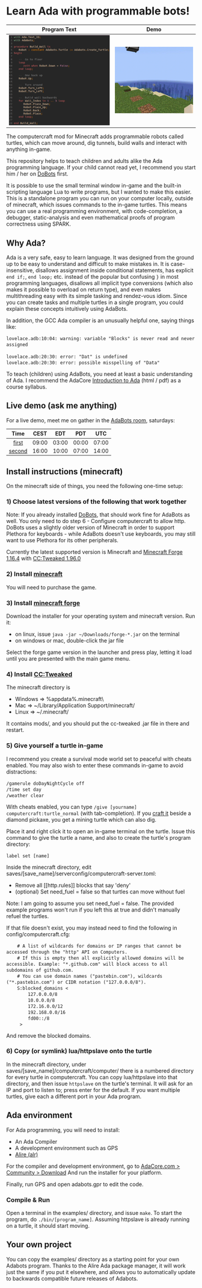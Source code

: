 # Learn Ada with programmable bots!

Program Text               |  Demo
:-------------------------:|:-------------------------:
![](demo/build_wall_program.png)  |  ![](demo/small_gif.gif)

The computercraft mod for Minecraft adds programmable robots called turtles,
which can move around, dig tunnels, build walls and interact with anything in-game.

This repository helps to teach children and adults alike the Ada programming language.
If your child cannot read yet, I recommend you start him / her on
[DoBots](http://github.com/TamaMcGlinn/DoBots) first.

It is possible to use the small terminal window in-game and the built-in scripting
language Lua to write programs, but I wanted to make this easier. This is a standalone
program you can run on your computer locally, outside of minecraft, which issues commands
to the in-game turtles. This means you can use a real programming environment, with
code-completion, a debugger, static-analysis and even mathematical proofs of program
correctness using SPARK.

## Why Ada?

Ada is a very safe, easy to learn language. It was designed from the ground up to be easy
to understand and difficult to make mistakes in. It is case-insensitive, disallows assignment
inside conditional statements, has explicit `end if;`, `end loop;` etc. instead of the popular
but confusing `}` in most programming languages, disallows all implicit type conversions
(which also makes it possible to overload on return type), and even makes multithreading easy with
its simple tasking and rendez-vous idiom. Since you can create tasks and multiple turtles in a single
program, you could explain these concepts intuitively using AdaBots.

In addition, the GCC Ada compiler is an unusually helpful one, saying things like:

```
lovelace.adb:10:04: warning: variable "Blocks" is never read and never assigned

lovelace.adb:20:30: error: "Dat" is undefined
lovelace.adb:20:30: error: possible misspelling of "Data"
```

To teach (children) using AdaBots, you need at least a basic understanding of Ada. I recommend
the AdaCore [Introduction to Ada](https://learn.adacore.com/courses/intro-to-ada/) (html / pdf)
as a course syllabus.

## Live demo (ask me anything)

For a live demo, meet me on gather in the
[AdaBots room](https://gather.town/app/xCt8mJk5v5OHZBbx/AdaBots),
saturdays:

Time | CEST | EDT | PDT | UTC
:-------------------------:|:-------------------------:|:-------------------------:|:-------------------------:|:-------------------------:
[first](https://www.worldtimebuddy.com/?qm=1&lid=12,5,308,100&h=12&date=2021-6-10&sln=9-10&hf=1) | 09:00 | 03:00 | 00:00 | 07:00
[second](https://www.worldtimebuddy.com/?qm=1&lid=12,5,308,100&h=12&date=2021-6-10&sln=16-17&hf=1) | 16:00 | 10:00 | 07:00 | 14:00

## Install instructions (minecraft)

On the minecraft side of things, you need the following one-time setup:

### 1) Choose latest versions of the following that work together

Note: If you already installed [DoBots](http://github.com/TamaMcGlinn/DoBots), that should work fine for AdaBots as well. You only need to
do step 6 - Configure computercraft to allow http. DoBots uses a slightly older version of Minecraft in order to support Plethora for
keyboards - while AdaBots doesn't use keyboards, you may still want to use Plethora for its other peripherals.

Currently the latest supported version is Minecraft and
[Minecraft Forge 1.16.4](https://files.minecraftforge.net/net/minecraftforge/forge/index_1.16.4.html)
with [CC:Tweaked 1.96.0](https://www.curseforge.com/minecraft/mc-mods/cc-tweaked/files)

### 2) Install [minecraft](https://minecraft.net/)

You will need to purchase the game.

### 3) Install [minecraft forge](https://files.minecraftforge.net/net/minecraftforge/forge/)

Download the installer for your operating system and minecraft version. Run it:

- on linux, issue `java -jar ~/Downloads/forge-*.jar` on the terminal
- on windows or mac, double-click the jar file

Select the forge game version in the launcher and press play, letting it load until you
are presented with the main game menu.

### 4) Install [CC:Tweaked](https://www.curseforge.com/minecraft/mc-mods/cc-tweaked)

The minecraft directory is 

- Windows => %appdata%\.minecraft\
- Mac     => ~/Library/Application Support/minecraft/
- Linux   => ~/.minecraft/

It contains mods/, and you should put the cc-tweaked .jar file in there and restart.

### 5) Give yourself a turtle in-game

I recommend you create a survival mode world set to peaceful with cheats enabled. 
You may also wish to enter these commands in-game to avoid distractions:

```
/gamerule doDayNightCycle off
/time set day
/weather clear
```

With cheats enabled, you can type `/give [yourname] computercraft:turtle_normal` (with tab-completion).
If you [craft it](https://www.minecraft-crafting.net/) beside a diamond pickaxe, you get a mining turtle which can also dig.

Place it and right click it to open an in-game terminal on the turtle. Issue this command to give
the turtle a name, and also to create the turtle's program directory:

```
label set [name]
```

Inside the minecraft directory, edit saves/[save_name]/serverconfig/computercraft-server.toml:

- Remove all [[http.rules]] blocks that say 'deny'
- (optional) Set need_fuel = false so that turtles can move without fuel

Note: I am going to assume you set need_fuel = false. The provided example programs won't run
if you left this at true and didn't manually refuel the turtles.

If that file doesn't exist, you may instead need to find the following in config/computercraft.cfg:

```
    # A list of wildcards for domains or IP ranges that cannot be accessed through the "http" API on Computers.
    # If this is empty then all explicitly allowed domains will be accessible. Example: "*.github.com" will block access to all subdomains of github.com.
    # You can use domain names ("pastebin.com"), wildcards ("*.pastebin.com") or CIDR notation ("127.0.0.0/8").
    S:blocked_domains <
        127.0.0.0/8
        10.0.0.0/8
        172.16.0.0/12
        192.168.0.0/16
        fd00::/8
     >
```

And remove the blocked domains.

### 6) Copy (or symlink) lua/httpslave onto the turtle

In the minecraft directory, under saves/[save_name]/computercraft/computer/ there is a numbered
directory for every turtle in computercraft. You can copy lua/httpslave into that directory,
and then issue `httpslave` on the turtle's terminal. It will ask for an IP and port to listen to;
press enter for the default. If you want multiple turtles, give each a different port in your
Ada program.

## Ada environment

For Ada programming, you will need to install:

- An Ada Compiler
- A development environment such as GPS
- [Alire (alr)](https://alire.ada.dev/)

For the compiler and development environment,
go to [AdaCore.com > Community > Download](https://www.adacore.com/download)
And run the installer for your platform.

Finally, run GPS and open adabots.gpr to edit the code.

### Compile & Run

Open a terminal in the examples/ directory, and issue `make`.
To start the program, do `./bin/[program_name]`.
Assuming httpslave is already running on a turtle,
it should start moving.

## Your own project

You can copy the examples/ directory as a starting point for your own
Adabots program. Thanks to the Alire Ada package manager, it will
work just the same if you put it elsewhere, and allows you to
automatically update to backwards compatible future releases of Adabots.

